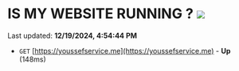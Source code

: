# IS MY WEBSITE RUNNING ? [![](https://img.shields.io/static/v1?label=Sponsor&message=%E2%9D%A4&logo=GitHub&color=%23fe8e86)](https://github.com/sponsors/Youssef-Lehmam)

Last updated: **12/19/2024, 4:54:44 PM**

- `GET` [https://youssefservice.me](https://youssefservice.me) - **Up** (148ms)
